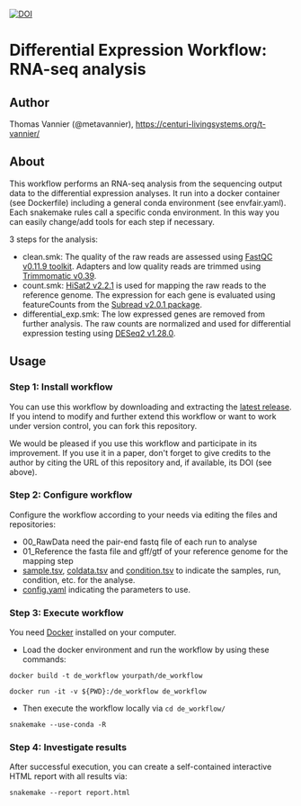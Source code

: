 [![DOI](https://zenodo.org/badge/292866143.svg)](https://zenodo.org/badge/latestdoi/292866143)

# Differential Expression Workflow: RNA-seq analysis

## Author

Thomas Vannier (@metavannier), https://centuri-livingsystems.org/t-vannier/

## About

This workflow performs an RNA-seq analysis from the sequencing output data to the differential expression analyses. 
It run into a docker container (see Dockerfile) including a general conda environment (see envfair.yaml).
Each snakemake rules call a specific conda environment. In this way you can easily change/add tools for each step if necessary. 

3 steps for the analysis:
- clean.smk: The quality of the raw reads are assessed using [FastQC v0.11.9 toolkit](https://www.bioinformatics.babraham.ac.uk/projects/fastqc/). Adapters and low quality reads are trimmed using [Trimmomatic v0.39](https://academic.oup.com/bioinformatics/article/30/15/2114/2390096).
- count.smk: [HiSat2 v2.2.1](https://www.nature.com/articles/nmeth.3317) is used for mapping the raw reads to the reference genome. The expression for each gene is evaluated using featureCounts from the [Subread v2.0.1 package](https://pubmed.ncbi.nlm.nih.gov/30783653/).
- differential_exp.smk: The low expressed genes are removed from further analysis. The raw counts are normalized and used for differential expression testing using [DESeq2 v1.28.0](https://genomebiology.biomedcentral.com/articles/10.1186/s13059-014-0550-8).

## Usage

### Step 1: Install workflow

You can use this workflow by downloading and extracting the [latest release](https://zenodo.org/badge/latestdoi/292866143). If you intend to modify and further extend this workflow or want to work under version control, you can fork this repository.

We would be pleased if you use this workflow and participate in its improvement. If you use it in a paper, don't forget to give credits to the author by citing the URL of this repository and, if available, its DOI (see above).

### Step 2: Configure workflow

Configure the workflow according to your needs via editing the files and repositories:
- 00_RawData need the pair-end fastq file of each run to analyse
- 01_Reference the fasta file and gff/gtf of your reference genome for the mapping step
- [sample.tsv](/sample.tsv), [coldata.tsv](/coldata.tsv) and [condition.tsv](/condition.tsv) to indicate the samples, run, condition, etc. for the analyse.
- [config.yaml](/config.yaml) indicating the parameters to use.

### Step 3: Execute workflow

You need [Docker](https://docs.docker.com/get-docker/) installed on your computer.

- Load the docker environment and run the workflow by using these commands:

`docker build -t de_workflow yourpath/de_workflow`

`docker run -it -v ${PWD}:/de_workflow de_workflow`

- Then execute the workflow locally via
`cd de_workflow/`

`snakemake --use-conda -R`

### Step 4: Investigate results 

After successful execution, you can create a self-contained interactive HTML report with all results via:

`snakemake --report report.html`

